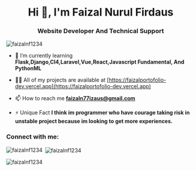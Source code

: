 <h1 align="center">Hi 👋, I'm Faizal Nurul Firdaus</h1>
<h3 align="center">Website Developer And Technical Support</h3>

<p align="left"> <img src="https://komarev.com/ghpvc/?username=faizalnf1234&label=Profile%20views&color=0e75b6&style=flat" alt="faizalnf1234" /> </p>

- 🌱 I’m currently learning **Flask,Django,CI4,Laravel,Vue,React,Javascript Fundamental, And PythonML**

- 👨‍💻 All of my projects are available at [https://faizalportofolio-dev.vercel.app](https://faizalportofolio-dev.vercel.app)

- 📫 How to reach me **faizaln77izaus@gmail.com**

- ⚡ Unique Fact **I think im programmer who have courage taking risk in unstable project because im looking to get more experiences.**

<h3 align="left">Connect with me:</h3>
<p align="left">
</p>

<p><img align="left" src="https://github-readme-stats.vercel.app/api/top-langs?username=faizalnf1234&show_icons=true&locale=en&layout=compact" alt="faizalnf1234" /></p>

<p>&nbsp;<img align="center" src="https://github-readme-stats.vercel.app/api?username=faizalnf1234&show_icons=true&locale=en" alt="faizalnf1234" /></p>

<p><img align="center" src="https://github-readme-streak-stats.herokuapp.com/?user=faizalnf1234&" alt="faizalnf1234" /></p>
